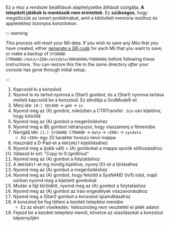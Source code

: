 Ez a rész a rendszer beállítások alaphelyzetbe állítását szolgálja. **A telepített játékok ls mentéseik nem érintettek.** Ez **szükséges**, hogy megelőzzük az ismert problémákat, amit a kibővített memória módhoz és appletekhez bizonyos konzolokon.

::: warning

This process will reset your Mii data. If you wish to save any Miis that you have created, either [generate a QR code](https://en-americas-support.nintendo.com/app/answers/detail/a_id/298/~/how-to-generate-a-qr-code%E2%84%A2-for-a-mii) for each Mii that you want to save, or make a backup of `SYSNAND CTRNAND:/data/<ID0>/extdata/00048000/f000000b` before following these instructions. You can restore this file to the same directory _after_ your console has gone through initial setup.

:::

1. Kapcsold ki a konzolod
2. Nyomd le és tartsd nyomva a (Start) gombot, és a (Start) nyomva tartása mellett kapcsold be a konzolod. Ez elindítja a GodMode9-et
3. Menj ide: `[0:] SDCARD` -> `gm9` -> `in`
4. Nyomd meg az (X) gombot, miközben a CTRTransfer `.bin` van kijelölve, hogy kitöröld
5. Nyomd meg az (A) gombot a megerősítéshez
6. Nyomd meg a (B) gombot néhányszor, hogy visszamenj a főmenübe
7. Navigálj ide: `[1:] SYSNAND CTRNAND` -> `data` -> `<ID0>` -> `sysdata`
    - Az `<ID0>` egy 32 karakter hosszú nevű mappa
8. Használd a D-Pad-et a `00010017` kijelöléséhez
9. Nyomd meg a (jobb váll) + (A) gombokat a mappa opciók előhozásához
10. Válaszd ki ezt: "Copy to 0:/gm9/out"
11. Nyomd meg az (A) gombot a folytatáshoz
12. A `00010017`-et mg mindig kijelölve, nyomj (X)-et a törléséhez
13. Nyomd meg az (A) gombot a megerősítéshez
14. Nyomd meg az (A) gombot, hogy feloldd a SysNAND (lvl1) írást, majd sorban nyomd meg a kijelzett gombokat
15. Miután a fájl törlődött, nyomd meg az (A) gombot a folytatáshoz
16. Nyomd meg az (A) gombot az írási engedélyek visszavonásához
17. Nyomd meg a (Start) gombot a konzolod újraindításához
18. A konzolod be fog tölteni a kezdeti telepítési menübe
    - Ez az elvárt viselkedés. Valószínüleg nem vesztettél el játék adatot
19. Fejezd be a kezdeti telepítési menüt, követve az utasításokat a konzolod képernyőjén
